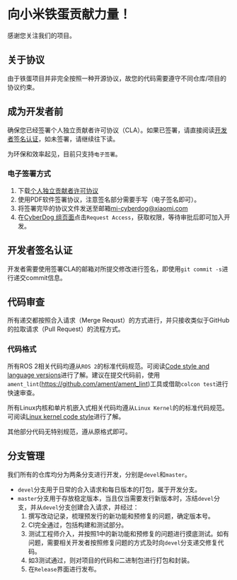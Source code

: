 # 向小米铁蛋贡献力量！

感谢您关注我们的项目。

## 关于协议

由于铁蛋项目并非完全按照一种开源协议，故您的代码需要遵守不同仓库/项目的协议约束。

## 成为开发者前

确保您已经签署个人独立贡献者许可协议（CLA）。如果已签署，请直接阅读[开发者签名认证](#开发者签名认证)，如未签署，请继续往下读。

为环保和效率起见，目前只支持`电子签署`。

### 电子签署方式

1. 下载[个人独立贡献者许可协议](https://cdn.cnbj2m.fds.api.mi-img.com/cyberdog-package/packages/doc_materials/cla_zh_en.pdf)
2. 使用PDF软件签署协议，注意签名部分需要手写（电子签名即可）。
3. 将签署完毕的协议文件发送至邮箱[mi-cyberdog@xiaomi.com](mailto:mi-cyberdog@xiaomi.com)
4. 在[CyberDog 组页面](https://partner-gitlab.mioffice.cn/cyberdog)点击`Request Access`，获取权限，等待审批后即可加入开发。

## 开发者签名认证

开发者需要使用签署CLA的邮箱对所提交修改进行签名，即使用`git commit -s`进行递交commit信息。

## 代码审查

所有递交都按照合入请求（Merge Requst）的方式进行，并只接收类似于GitHub的拉取请求（Pull Request）的流程方式。

### 代码格式

所有ROS 2相关代码均遵从`ROS 2`的标准代码规范。可阅读[Code style and language versions](https://docs.ros.org/en/foxy/Contributing/Code-Style-Language-Versions.html)进行了解。建议在提交代码前，使用`ament_lint`(https://github.com/ament/ament_lint)工具或借助`colcon test`进行快速审查。

所有Linux内核和单片机嵌入式相关代码均遵从`Linux Kernel`的的标准代码规范。可阅读[Linux kernel code style](https://www.kernel.org/doc/html/v4.10/process/coding-style.html)进行了解。

其他部分代码无特别规范，遵从原格式即可。

## 分支管理

我们所有的仓库均分为两条分支进行开发，分别是`devel`和`master`。

- `devel`分支用于日常的合入请求和每日版本的打包，属于开发分支。
- `master`分支用于存放稳定版本，当且仅当需要发行新版本时，冻结`devel`分支，并从`devel`分支创建合入请求，并经过：
  1. 撰写改动记录，梳理预发行的新功能和预修复的问题，确定版本号。
  2. CI完全通过，包括构建和测试部分。
  3. 测试工程师介入，并按照1中的新功能和预修复的问题进行摸底测试。如有问题，需要相关开发者按照修复问题的方式及时向`devel`分支递交修复代码。
  4. 如3测试通过，则对项目的代码和二进制包进行打包和封装。
  5. 在`Release`界面进行发布。
